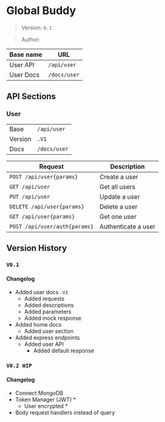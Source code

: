 # Global Buddy

> Version: `0.1`

> Author:

| Base name | URL          |
| --------- | ------------ |
| User API  | `/api/user`  |
| User Docs | `/docs/user` |

## API Sections

### User

|         |              |
| ------- | ------------ |
| Base    | `/api/user`  |
| Version | `.V1`        |
| Docs    | `/docs/user` |

| Request                       | Description         |
| ----------------------------- | ------------------- |
| `POST /api/user{params}`      | Create a user       |
| `GET /api/user`               | Get all users       |
| `PUT /api/user`               | Update a user       |
| `DELETE /api/user{params}`    | Delete a user       |
| `GET /api/user{params}`       | Get one user        |
| `POST /api/user/auth{params}` | Authenticate a user |

## Version History

### `V0.1`

#### Changelog

- Added user docs `.V1`
  - Added requests
  - Added descriptions
  - Added parameters
  - Added mock response
- Added home docs
  - Added user section
- Added express endpoints
  - Added user API
    - Added default response

### `V0.2 WIP`

#### Changelog

- Connect MongoDB
- Token Manager (JWT) \*
  - User encrypted \*
- Body request handlers instead of query
